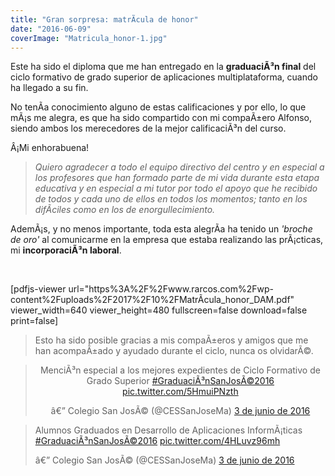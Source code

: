 ```yaml
---
title: "Gran sorpresa: matrÃ­cula de honor"
date: "2016-06-09"
coverImage: "Matricula_honor-1.jpg"
---
```


Este ha sido el diploma que me han entregado en la **graduaciÃ³n final** del ciclo formativo de grado superior de aplicaciones multiplataforma, cuando ha llegado a su fin.

No tenÃ­a conocimiento alguno de estas calificaciones y por ello, lo que mÃ¡s me alegra, es que ha sido compartido con mi compaÃ±ero Alfonso, siendo ambos los merecedores de la mejor calificaciÃ³n del curso.

Â¡Mi enhorabuena!

> _Quiero agradecer a todo el equipo directivo del centro y en especial a los profesores que han formado parte de mi vida durante esta etapa educativa y en especial a mi tutor por todo el apoyo que he recibido de todos y cada uno de ellos en todos los momentos; tanto en los difÃ­ciles como en los de enorgullecimiento._

AdemÃ¡s, y no menos importante, toda esta alegrÃ­a ha tenido un _'broche de oro'_ al comunicarme en la empresa que estaba realizando las prÃ¡cticas, mi **incorporaciÃ³n laboral**.

 

\[pdfjs-viewer url="https%3A%2F%2Fwww.rarcos.com%2Fwp-content%2Fuploads%2F2017%2F10%2FMatrÃ­cula\_honor\_DAM.pdf" viewer\_width=640 viewer\_height=480 fullscreen=false download=false print=false\]

> Esto ha sido posible gracias a mis compaÃ±eros y amigos que me han acompaÃ±ado y ayudado durante el ciclo, nunca os olvidarÃ©.

<blockquote class="twitter-tweet" data-lang="es"><p dir="ltr" lang="es" style="text-align: center;">MenciÃ³n especial a los mejores expedientes de Ciclo Formativo de Grado Superior <a href="https://twitter.com/hashtag/Graduaci%C3%B3nSanJos%C3%A92016?src=hash">#GraduaciÃ³nSanJosÃ©2016</a> <a href="https://t.co/5HmuiPNzth">pic.twitter.com/5HmuiPNzth</a></p><p style="text-align: center;">â€” Colegio San JosÃ© (@CESSanJoseMa) <a href="https://twitter.com/CESSanJoseMa/status/738807932947705856">3 de junio de 2016</a></p></blockquote>

<blockquote class="twitter-tweet" data-lang="es"><p dir="ltr" lang="es">Alumnos Graduados en Desarrollo de Aplicaciones InformÃ¡ticas <a href="https://twitter.com/hashtag/Graduaci%C3%B3nSanJos%C3%A92016?src=hash">#GraduaciÃ³nSanJosÃ©2016</a> <a href="https://t.co/4HLuvz96mh">pic.twitter.com/4HLuvz96mh</a></p>â€” Colegio San JosÃ© (@CESSanJoseMa) <a href="https://twitter.com/CESSanJoseMa/status/738817619827011584">3 de junio de 2016</a></blockquote>
<script src="//platform.twitter.com/widgets.js" async charset="utf-8"></script>
